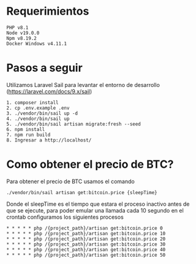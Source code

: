 # Requerimientos

    PHP v8.1
    Node v19.0.0
    Npm v8.19.2
    Docker Windows v4.11.1

# Pasos a seguir

Utilizamos Laravel Sail para levantar el entorno de desarrollo (https://laravel.com/docs/9.x/sail)

    1. composer install
    2. cp .env.example .env
    3. ./vendor/bin/sail up -d
    4. ./vendor/bin/sail up
    5. ./vendor/bin/sail artisan migrate:fresh --seed
    6. npm install
    7. npm run build
    8. Ingresar a http://localhost/

# Como obtener el precio de BTC?

Para obtener el precio de BTC usamos el comando

    ./vendor/bin/sail artisan get:bitcoin.price {sleepTime}

Donde el sleepTime es el tiempo que estara el proceso inactivo antes de que se ejecute, para poder emular una llamada cada 10 segundo en el crontab configuramos los siguientes procesos

    * * * * * php /{project_path}/artisan get:bitcoin.price 0
    * * * * * php /{project_path}/artisan get:bitcoin.price 10
    * * * * * php /{project_path}/artisan get:bitcoin.price 20
    * * * * * php /{project_path}/artisan get:bitcoin.price 30
    * * * * * php /{project_path}/artisan get:bitcoin.price 40
    * * * * * php /{project_path}/artisan get:bitcoin.price 50
